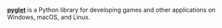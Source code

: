 [**pyglet**](https://pyglet.org/) is a Python library for developing games and other applications on Windows, macOS, and Linux.

